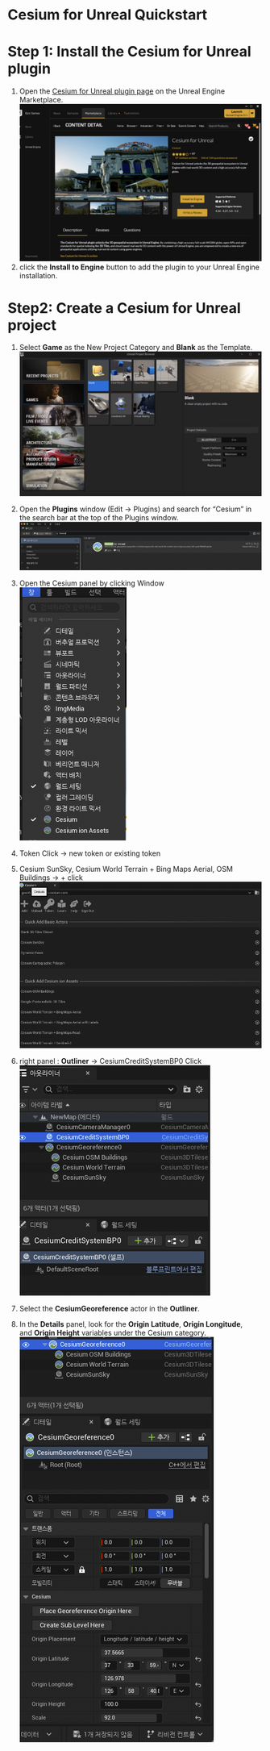# Cesium for Unreal Quickstart


# Step 1: Install the Cesium for Unreal plugin


1. Open the [Cesium for Unreal plugin page](https://cesium.com/unreal-marketplace/) on the Unreal Engine Marketplace.
![12](Pic/12.png)
2. click the **Install to Engine** button to add the plugin to your Unreal Engine installation.


# Step2:  Create a Cesium for Unreal project

1. Select **Game** as the New Project Category and **Blank** as the Template.
![13](Pic/13.png)

2. Open the **Plugins** window (Edit -> Plugins) and search for “Cesium” in the search bar at the top of the Plugins window.
![14](Pic/14.png)

3. Open the Cesium panel by clicking Window
![15](Pic/15.png)

4.  Token Click -> new token or existing token
5. Cesium SunSky, Cesium World Terrain + Bing Maps Aerial, OSM Buildings -> + click
![16](Pic/16.png)

6. right panel  : **Outliner** -> CesiumCreditSystemBP0 Click
![17](Pic/17.png)

7. Select the **CesiumGeoreference** actor in the **Outliner**.
8. In the **Details** panel, look for the **Origin Latitude**, **Origin Longitude**, and **Origin Height** variables under the Cesium category.
![18](Pic/18.png)